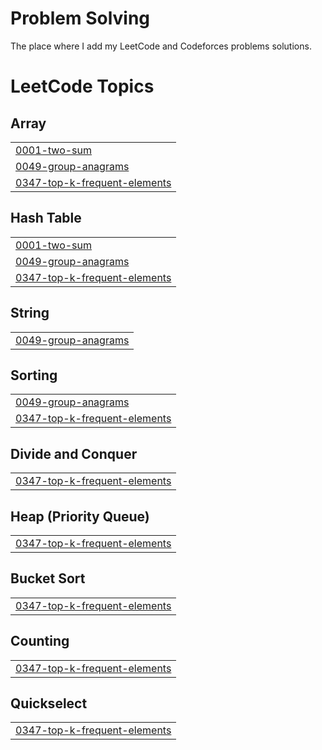 # Problem Solving

The place where I add my LeetCode and Codeforces problems solutions.

<!---LeetCode Topics Start-->
# LeetCode Topics
## Array
|  |
| ------- |
| [0001-two-sum](https://github.com/MohamedEmary/problem-solving/tree/master/0001-two-sum) |
| [0049-group-anagrams](https://github.com/MohamedEmary/problem-solving/tree/master/0049-group-anagrams) |
| [0347-top-k-frequent-elements](https://github.com/MohamedEmary/problem-solving/tree/master/0347-top-k-frequent-elements) |
## Hash Table
|  |
| ------- |
| [0001-two-sum](https://github.com/MohamedEmary/problem-solving/tree/master/0001-two-sum) |
| [0049-group-anagrams](https://github.com/MohamedEmary/problem-solving/tree/master/0049-group-anagrams) |
| [0347-top-k-frequent-elements](https://github.com/MohamedEmary/problem-solving/tree/master/0347-top-k-frequent-elements) |
## String
|  |
| ------- |
| [0049-group-anagrams](https://github.com/MohamedEmary/problem-solving/tree/master/0049-group-anagrams) |
## Sorting
|  |
| ------- |
| [0049-group-anagrams](https://github.com/MohamedEmary/problem-solving/tree/master/0049-group-anagrams) |
| [0347-top-k-frequent-elements](https://github.com/MohamedEmary/problem-solving/tree/master/0347-top-k-frequent-elements) |
## Divide and Conquer
|  |
| ------- |
| [0347-top-k-frequent-elements](https://github.com/MohamedEmary/problem-solving/tree/master/0347-top-k-frequent-elements) |
## Heap (Priority Queue)
|  |
| ------- |
| [0347-top-k-frequent-elements](https://github.com/MohamedEmary/problem-solving/tree/master/0347-top-k-frequent-elements) |
## Bucket Sort
|  |
| ------- |
| [0347-top-k-frequent-elements](https://github.com/MohamedEmary/problem-solving/tree/master/0347-top-k-frequent-elements) |
## Counting
|  |
| ------- |
| [0347-top-k-frequent-elements](https://github.com/MohamedEmary/problem-solving/tree/master/0347-top-k-frequent-elements) |
## Quickselect
|  |
| ------- |
| [0347-top-k-frequent-elements](https://github.com/MohamedEmary/problem-solving/tree/master/0347-top-k-frequent-elements) |
<!---LeetCode Topics End-->
